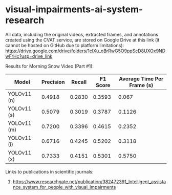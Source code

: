 # visual-impairments-ai-system-research

All data, including the original videos, extracted frames, and annotations created using the CVAT service, are stored on Google Drive at this link (it cannot be hosted on GitHub due to platform limitations):
https://drive.google.com/drive/folders/1cIXu_oBrRwG5O9ppScD8UXOx9NDwFrHc?usp=drive_link

Results for Morning Snow Video (Part #1):

| Model | Precision | Recall | F1 Score | Average Time Per Frame (s) |
|-------------|-------------|-------------|-------------|-------------|
| YOLOv11 (n) | 0.4918 | 0.2830 | 0.3593 | 0.067 |
| YOLOv11 (s) | 0.5079 | 0.3019 | 0.3787 | 0.1126 |
| YOLOv11 (m) | 0.7200 | 0.3396 | 0.4615 | 0.2352 |
| YOLOv11 (l) | 0.6716 | 0.4245 | 0.5202 | 0.3118 |
| YOLOv11 (x) | 0.7333 | 0.4151 | 0.5301 | 0.5750 |

Links to publications in scientific journals:
1. https://www.researchgate.net/publication/382472391_Intelligent_assistance_system_for_people_with_visual_impairments
